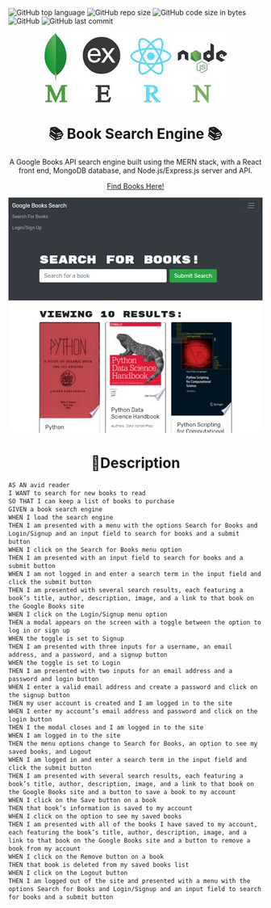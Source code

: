 ![GitHub top language](https://img.shields.io/github/languages/top/deannapi/book-search-engine)
![GitHub repo size](https://img.shields.io/github/repo-size/deannapi/book-search-engine)
![GitHub code size in bytes](https://img.shields.io/github/languages/code-size/deannapi/book-search-engine)
![GitHub](https://img.shields.io/github/license/deannapi/book-search-engine)
![GitHub last commit](https://img.shields.io/github/last-commit/deannapi/book-search-engine)

<div align="center">

![](mern-image.jpg)

# :books: Book Search Engine :books:
A Google Books API search engine built using the MERN stack, with a React front end, MongoDB database, and Node.js/Express.js server and API.

[Find Books Here!](https://books-from-google.herokuapp.com/)

![](screenshot-book.jpg)

# :memo:Description </div>

    AS AN avid reader
    I WANT to search for new books to read
    SO THAT I can keep a list of books to purchase
    GIVEN a book search engine
    WHEN I load the search engine
    THEN I am presented with a menu with the options Search for Books and Login/Signup and an input field to search for books and a submit button
    WHEN I click on the Search for Books menu option
    THEN I am presented with an input field to search for books and a submit button
    WHEN I am not logged in and enter a search term in the input field and click the submit button
    THEN I am presented with several search results, each featuring a book’s title, author, description, image, and a link to that book on the Google Books site
    WHEN I click on the Login/Signup menu option
    THEN a modal appears on the screen with a toggle between the option to log in or sign up
    WHEN the toggle is set to Signup
    THEN I am presented with three inputs for a username, an email address, and a password, and a signup button
    WHEN the toggle is set to Login
    THEN I am presented with two inputs for an email address and a password and login button
    WHEN I enter a valid email address and create a password and click on the signup button
    THEN my user account is created and I am logged in to the site
    WHEN I enter my account’s email address and password and click on the login button
    THEN I the modal closes and I am logged in to the site
    WHEN I am logged in to the site
    THEN the menu options change to Search for Books, an option to see my saved books, and Logout
    WHEN I am logged in and enter a search term in the input field and click the submit button
    THEN I am presented with several search results, each featuring a book’s title, author, description, image, and a link to that book on the Google Books site and a button to save a book to my account
    WHEN I click on the Save button on a book
    THEN that book’s information is saved to my account
    WHEN I click on the option to see my saved books
    THEN I am presented with all of the books I have saved to my account, each featuring the book’s title, author, description, image, and a link to that book on the Google Books site and a button to remove a book from my account
    WHEN I click on the Remove button on a book
    THEN that book is deleted from my saved books list
    WHEN I click on the Logout button
    THEN I am logged out of the site and presented with a menu with the options Search for Books and Login/Signup and an input field to search for books and a submit button  